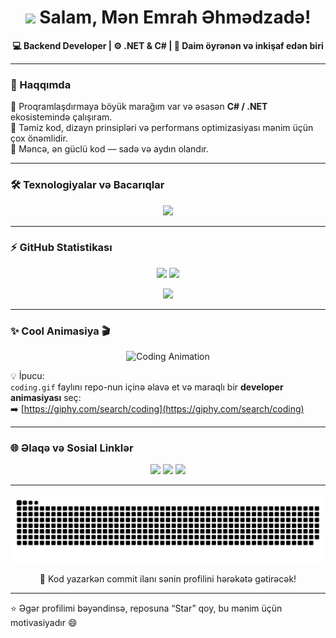 <!-- PROFIL README - by ChatGPT 💫 -->
<h1 align="center">
  <img src="https://media.giphy.com/media/hvRJCLFzcasrR4ia7z/giphy.gif" width="35">
  Salam, Mən Emrah Əhmədzadə! 
</h1>

<p align="center">
  <b>💻 Backend Developer | ⚙️ .NET & C# | 🚀 Daim öyrənən və inkişaf edən biri</b>
</p>

---

### 🧠 Haqqımda

🎯 Proqramlaşdırmaya böyük marağım var və əsasən **C# / .NET** ekosistemində çalışıram.  
🧩 Təmiz kod, dizayn prinsipləri və performans optimizasiyası mənim üçün çox önəmlidir.  
💬 Məncə, ən güclü kod — sadə və aydın olandır.  

---

### 🛠️ Texnologiyalar və Bacarıqlar

<p align="center">
  <img src="https://skillicons.dev/icons?i=cs,dotnet,java,python,html,css,js,git,github,visualstudio,postman,mysql&theme=dark" />
</p>

---

### ⚡ GitHub Statistikası

<p align="center">
  <img src="https://github-readme-stats.vercel.app/api?username=akhmedzade2202&show_icons=true&theme=tokyonight" height="165">
  <img src="https://github-readme-stats.vercel.app/api/top-langs/?username=akhmedzade2202&layout=compact&theme=tokyonight" height="165">
</p>

<p align="center">
  <img src="https://github-readme-streak-stats.herokuapp.com/?user=akhmedzade2202&theme=tokyonight" />
</p>

---

### ✨ Cool Animasiya 🎬

<p align="center">
  <img src="https://raw.githubusercontent.com/akhmedzade2202/akhmedzade2202/main/coding.gif" width="400" alt="Coding Animation">
</p>

💡 İpucu:  
`coding.gif` faylını repo-nun içinə əlavə et və maraqlı bir **developer animasiyası** seç:  
➡️ [https://giphy.com/search/coding](https://giphy.com/search/coding)

---

### 🌐 Əlaqə və Sosial Linklər

<p align="center">
  <a href="mailto:emrah@example.com"><img src="https://img.shields.io/badge/Email-D14836?style=for-the-badge&logo=gmail&logoColor=white"></a>
  <a href="https://linkedin.com/in/emrah"><img src="https://img.shields.io/badge/LinkedIn-0A66C2?style=for-the-badge&logo=linkedin&logoColor=white"></a>
  <a href="https://github.com/akhmedzade2202"><img src="https://img.shields.io/badge/GitHub-181717?style=for-the-badge&logo=github&logoColor=white"></a>
</p>

---

<p align="center">
  <img src="https://raw.githubusercontent.com/Platane/snk/output/github-contribution-grid-snake.svg" alt="snake animation" />
</p>

<p align="center">🐍 Kod yazarkən commit ilanı sənin profilini hərəkətə gətirəcək!</p>

---

⭐ Əgər profilimi bəyəndinsə, reposuna “Star” qoy, bu mənim üçün motivasiyadır 😄

